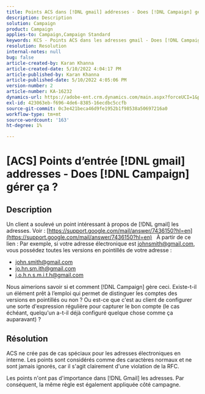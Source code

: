 ```yaml
---
title: Points ACS dans [!DNL gmail] addresses - Does [!DNL Campaign] gérer ça ?
description: Description
solution: Campaign
product: Campaign
applies-to: Campaign,Campaign Standard
keywords: KCS - Points ACS dans les adresses gmail - Does [!DNL Campaign] gérer ça ?
resolution: Resolution
internal-notes: null
bug: false
article-created-by: Karan Khanna
article-created-date: 5/10/2022 4:04:17 PM
article-published-by: Karan Khanna
article-published-date: 5/10/2022 4:05:06 PM
version-number: 2
article-number: KA-16232
dynamics-url: https://adobe-ent.crm.dynamics.com/main.aspx?forceUCI=1&pagetype=entityrecord&etn=knowledgearticle&id=c8bb31d2-7ad0-ec11-a7b5-00224809c556
exl-id: 423063eb-f696-4de6-8385-16ecdbc5ccfb
source-git-commit: 0c3e421beca46d9fe1952b1f98538a50697216a0
workflow-type: tm+mt
source-wordcount: '163'
ht-degree: 1%

---
```


# [ACS] Points d’entrée [!DNL gmail] addresses - Does [!DNL Campaign] gérer ça ?

## Description


Un client a soulevé un point intéressant à propos de [!DNL gmail] les adresses. Voir : [https://support.google.com/mail/answer/7436150?hl=en](https://support.google.com/mail/answer/7436150?hl=en)
 
À partir de ce lien : Par exemple, si votre adresse électronique est [johnsmith@gmail.com](mailto:johnsmith@gmail.com), vous possédez toutes les versions en pointillés de votre adresse :

- [john.smith@gmail.com](mailto:john.smith@gmail.com)
- [jo.hn.sm.ith@gmail.com](mailto:jo.hn.sm.ith@gmail.com)
- [j.o.h.n.s.m.i.t.h@gmail.com](mailto:j.o.h.n.s.m.i.t.h@gmail.com)


Nous aimerions savoir si et comment [!DNL Campaign] gère ceci. Existe-t-il un élément prêt à l’emploi qui permet de distinguer les comptes des versions en pointillés ou non ? Ou est-ce que c&#39;est au client de configurer une sorte d&#39;expression régulière pour capturer le bon compte (le cas échéant, quelqu&#39;un a-t-il déjà configuré quelque chose comme ça auparavant) ?


## Résolution


ACS ne crée pas de cas spéciaux pour les adresses électroniques en interne. Les points sont considérés comme des caractères normaux et ne sont jamais ignorés, car il s&#39;agit clairement d&#39;une violation de la RFC.

Les points n&#39;ont pas d&#39;importance dans [!DNL Gmail] les adresses. Par conséquent, la même règle est également appliquée côté campagne.
